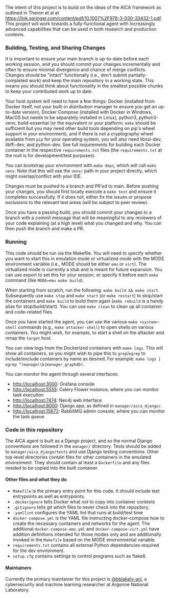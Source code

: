 The intent of this project is to build on the ideas of the AICA framework as outlined in Theron et al at https://link.springer.com/content/pdf/10.1007%2F978-3-030-33432-1.pdf. This project will work towards a fully-functional agent with increasingly advanced capabilities that can be used in both research and production contexts.

<h3>Building, Testing, and Sharing Changes</h3>

It is important to ensure your main branch is up-to-date before each working session, and you should commit your changes incrementally and often to ensure minimal divergence and chance of merge conflicts. Changes should be "intact" functionally (i.e., don't submit partially-completed work) and keep the main repository in a working state. This means you should think about functionality in the smallest possible chunks to keep your contributed work up to date.

Your host system will need to have a few things: Docker (installed from Docker itself, not your built-in distribution manager to ensure you get an up-to-date version), Docker Compose (installed with Docker in Windows, MacOS but needs to be separately installed in Linux), python3, python3-venv, build-essential (or the equivalent or your platform; `make` should be sufficient but you may need other build tools depending on pip's wheel support in your environment), and if there is not a cryptography wheel available from `pip` for your operating system, you will also need libssl-dev, libffi-dev, and python-dev. See full requirements for building each Docker container in the respective `requirements.txt` files (the `requirements.txt` at the root is for development/test purposes).

You can bootstrap your environment with `make deps`, which will call `make venv`. Note that this will use the `venv/` path in your project directly, which might overlap/conflict with your IDE.

Changes must be pushed to a branch and PR'ed to main. Before pushing your changes, you should first locally execute a `make test` and ensure it completes successfully. If it does not, either fix the issues or propose exclusions to the relevant test areas (will be subject to peer review).

Once you have a passing build, you should commit your changes to a branch with a commit message that will be meaningful to any reviewers of your code explaining (at a high level) what you changed and why. You can then push the branch and make a PR.

<h3>Running</h3>

This code should be run via the Makefile. You will need to specify whether you want to start this in emulation mode or virtualized mode with the MODE environment variable (i.e., MODE should be either `emu` or `virt`). The virtualized mode is currently a stub and is meant for future expansion. You can use export to set this for your session, or specify it before each `make` command (like `MODE=emu make build`).

When starting from scratch, run the following: `make build && make start`. Subsequently use `make stop` and `make start` (or `make restart`) to stop/start the containers and `make build` to build them again (`make rebuild` is a handy alias for stop/build/start). You can use `make clean` to clean up all container- and code-related files. 

Once you have started the agent, you can use the various `make <system>-shell` commands (e.g., `make attacker-shell`) to open shells on various containers. You might wish, for example, to start a shell on the attacker and nmap the `target` host. 

You can view logs from the Dockerized containers with `make logs`. This will show all containers, so you might wish to pipe this to `grep`/`egrep` to include/exclude containers by name as desired. For example: `make logs | egrep ^(manager\b|manager_graphdb)`.

You can monitor the agent through several interfaces:

* [http://localhost:3000](): Grafana console 
* [http://localhost:5555](): Celery Flower instance, where you can monitor task execution
* [http://localhost:7474](): Neo4j web interface
* [http://localhost:8000](): Django app, as defined in `manager/aica_django/`.
* [http://localhost:15672](): RabbitMQ admin console, where you can monitor the task queue

<h3>Code in this repository</h3>

The AICA agent is built as a Django project, and so the normal Django conventions are followed in the `manager/` directory. Tests should be added to `manager/aica_django/tests` and use Django testing conventions. Other top-level directories contain files for other containers in the emulated environment. They should contain at least a `Dockerfile` and any files needed to be copied into the built container.

<h4>Other files and what they do</h4>

* `Makefile` is the primary entry point for this code. It should include test entrypoints as well as entrypoints.
* `.dockerignore` tells Docker what <em>not</em> to copy into container contexts
* `.gitignore` tells git which files to never check into the repository.
* `.yamllint` configures the YAML lint that runs at build/test time
* `docker-compose.yml`  is the YAML file instructing docker-compose how to create the necessary containers and networks for the agent. The additional `docker-compose-emu.yml` and `docker-compose-virt.yml` have addition definitions intended for those modes only and are additionally invoked in the `Makefile` based on the MODE environmental variable.
* `requirements.txt` contains all external Python dependencies required for the dev environment.
* `setup.cfg` contains settings to control programs such as flake8. 

<h4>Maintainers</h4>

Currently the primary maintainer for this project is [@bblakely-anl](https://github.com/bblakely-anl), a cybersecurity and machine learning researcher at Argonne National Laboratory.
